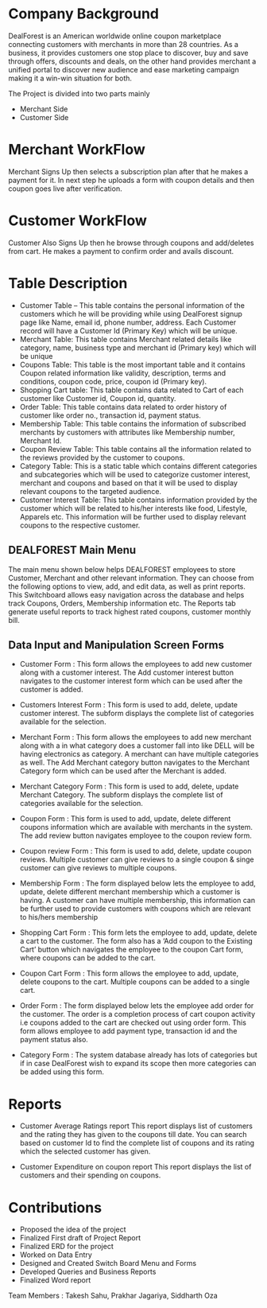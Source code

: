 # Company Background

DealForest is an American worldwide online coupon marketplace connecting customers with merchants in more than 28 countries. As a business, it provides customers one stop place to discover, buy and save through offers, discounts and deals, on the other hand provides merchant a unified portal to discover new audience and ease marketing campaign making it a win-win situation for both.

The Project is divided into two parts mainly

- Merchant Side
- Customer Side


# Merchant WorkFlow

Merchant Signs Up then selects a subscription plan after that he makes a payment for it. In next step he uploads a form with coupon details and then coupon goes live after verification.

# Customer WorkFlow #

Customer Also Signs Up then he browse through coupons and add/deletes from cart. He makes a payment to confirm order and avails discount.

# Table Description #

- Customer Table – This table contains the personal information of the customers which he will be providing while using DealForest signup page like Name, email id, phone number, address. Each Customer record will have a Customer Id (Primary Key) which will be unique.
- Merchant Table: This table contains Merchant related details like category, name, business type and merchant id (Primary key) which will be unique
- Coupons Table: This table is the most important table and it contains Coupon related information like validity, description, terms and conditions, coupon code, price, coupon id (Primary key).
- Shopping Cart table: This table contains data related to Cart of each customer like Customer id, Coupon id, quantity.
- Order Table: This table contains data related to order history of customer like order no., transaction id, payment status.
- Membership Table: This table contains the information of subscribed merchants by customers with attributes like Membership number, Merchant Id.
- Coupon Review Table: This table contains all the information related to the reviews provided by the customer to coupons.
- Category Table: This is a static table which contains different categories and subcategories which will be used to categorize customer interest, merchant and coupons and based on that it will be used to display relevant coupons to the targeted audience.
- Customer Interest Table: This table contains information provided by the customer which will be related to his/her interests like food, Lifestyle, Apparels etc. This information will be further used to display relevant coupons to the respective customer.

## DEALFOREST Main Menu ##

The main menu shown below helps DEALFOREST employees to store Customer, Merchant and other relevant information. They can choose from the following options to view, add, and edit data, as well as print reports. This Switchboard allows easy navigation across the database and helps track Coupons, Orders, Membership information etc. The Reports tab generate useful reports to track highest rated coupons, customer monthly bill.

## Data Input and Manipulation Screen Forms ##

- Customer Form :
This form allows the employees to add new customer along with a customer interest. The Add customer interest button navigates to the customer interest form which can be used after the customer is added.

- Customers Interest Form :
This form is used to add, delete, update customer interest. The subform displays the complete list of categories available for the selection.

- Merchant Form :
This form allows the employees to add new merchant along with a in what category does a customer fall into like DELL will be having electronics as category. A merchant can have multiple categories as well. The Add Merchant category button navigates to the Merchant Category form which can be used after the Merchant is added.

- Merchant Category Form :
This form is used to add, delete, update Merchant Category. The subform displays the complete list of categories available for the selection.

- Coupon Form :
This form is used to add, update, delete different coupons information which are available with merchants in the system. The add review button navigates employee to the coupon review form.

- Coupon review Form :
This form is used to add, delete, update coupon reviews. Multiple customer can give reviews to a single coupon & singe customer can give reviews to multiple coupons.

- Membership Form :
The form displayed below lets the employee to add, update, delete different merchant membership which a customer is having. A customer can have multiple membership, this information can be further used to provide customers with coupons which are relevant to his/hers membership

- Shopping Cart Form :
This form lets the employee to add, update, delete a cart to the customer. The form also has a ‘Add coupon to the Existing Cart’ button which navigates the employee to the coupon Cart form, where coupons can be added to the cart.

- Coupon Cart Form :
This form allows the employee to add, update, delete coupons to the cart. Multiple coupons can be added to a single cart.

- Order Form :
The form displayed below lets the employee add order for the customer. The order is a completion process of cart coupon activity i.e coupons added to the cart are checked out using order form. This form allows employee to add payment type, transaction id and the payment status also.

- Category Form :
The system database already has lots of categories but if in case DealForest wish to expand its scope then more categories can be added using this form.

# Reports

- Customer Average Ratings report
This report displays list of customers and the rating they has given to the coupons till date. You can search based on customer Id to find the complete list of coupons and its rating which the selected customer has given.

- Customer Expenditure on coupon report
This report displays the list of customers and their spending on coupons.

# Contributions 
- Proposed the idea of the project
- Finalized First draft of Project Report
- Finalized ERD for the project
- Worked on Data Entry
- Designed and Created Switch Board Menu and Forms
- Developed Queries and Business Reports
- Finalized Word report

Team Members : Takesh Sahu, Prakhar Jagariya, Siddharth Oza



